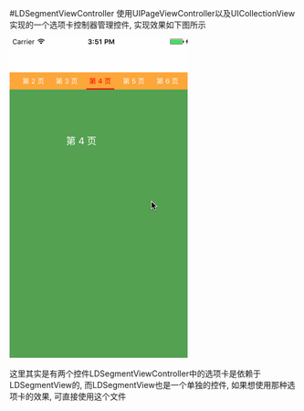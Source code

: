 #LDSegmentViewController
使用UIPageViewController以及UICollectionView实现的一个选项卡控制器管理控件, 实现效果如下图所示

![](https://github.com/LQQZYY/LDSegmentViewController/blob/master/滑动效果.gif)

这里其实是有两个控件LDSegmentViewController中的选项卡是依赖于LDSegmentView的, 而LDSegmentView也是一个单独的控件, 如果想使用那种选项卡的效果, 可直接使用这个文件
